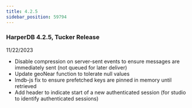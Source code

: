 ```yaml
---
title: 4.2.5
sidebar_position: 59794
---
```


### HarperDB 4.2.5, Tucker Release
11/22/2023

* Disable compression on server-sent events to ensure messages are immediately sent (not queued for later deliver)
* Update geoNear function to tolerate null values
* lmdb-js fix to ensure prefetched keys are pinned in memory until retrieved
* Add header to indicate start of a new authenticated session (for studio to identify authenticated sessions)
